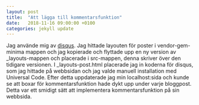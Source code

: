 ```yaml
---
layout: post
title:  "Att lägga till kommentarsfunktion"
date:   2018-11-16 09:00:00 +0100
categories: jekyll update
---
```


Jag använde mig av [disqus](https://disqus.com). Jag hittade layouten för poster i vendor-gem-minima mappen och jag kopierade och flyttade upp en ny version av _layouts-mappen och placerade i src-mappen, denna skriver över den tidigare versionen. I _layouts-post.html placerade jag in koderna för disqus, som jag hittade på webbsidan och jag valde manuell installation med Universal Code. Efter detta uppdaterade jag min localhost:sida och kunde se att boxar för kommentarsfunktion hade dykt upp under varje bloggpost. Detta var ett smidigt sätt att implementera kommentarsfunktion på sin webbsida.